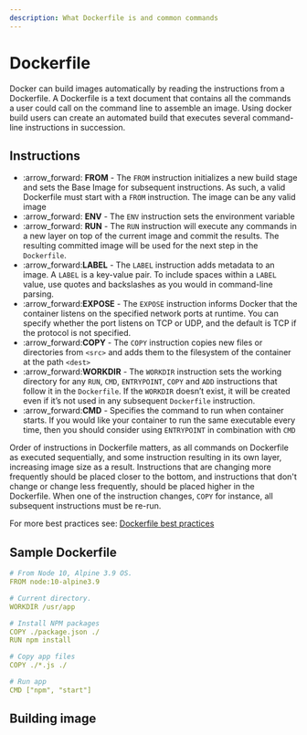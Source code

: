```yaml
---
description: What Dockerfile is and common commands
---
```


# Dockerfile

Docker can build images automatically by reading the instructions from a Dockerfile. A Dockerfile is a text document that contains all the commands a user could call on the command line to assemble an image. Using docker build users can create an automated build that executes several command-line instructions in succession.

## Instructions

* :arrow\_forward: **FROM** - The `FROM` instruction initializes a new build stage and sets the Base Image for subsequent instructions. As such, a valid Dockerfile must start with a `FROM` instruction. The image can be any valid image
* :arrow\_forward: **ENV** - The `ENV` instruction sets the environment variable
* :arrow\_forward: **RUN** - The `RUN` instruction will execute any commands in a new layer on top of the current image and commit the results. The resulting committed image will be used for the next step in the `Dockerfile`.
* :arrow\_forward:**LABEL** - The `LABEL` instruction adds metadata to an image. A `LABEL` is a key-value pair. To include spaces within a `LABEL` value, use quotes and backslashes as you would in command-line parsing.
* :arrow\_forward:**EXPOSE** - The `EXPOSE` instruction informs Docker that the container listens on the specified network ports at runtime. You can specify whether the port listens on TCP or UDP, and the default is TCP if the protocol is not specified.
* :arrow\_forward:**COPY** - The `COPY` instruction copies new files or directories from `<src>` and adds them to the filesystem of the container at the path `<dest>`
* :arrow\_forward:**WORKDIR** - The `WORKDIR` instruction sets the working directory for any `RUN`, `CMD`, `ENTRYPOINT`, `COPY` and `ADD` instructions that follow it in the `Dockerfile`. If the `WORKDIR` doesn’t exist, it will be created even if it’s not used in any subsequent `Dockerfile` instruction.
* :arrow\_forward:**CMD** - Specifies the command to run when container starts. If you would like your container to run the same executable every time, then you should consider using `ENTRYPOINT` in combination with `CMD`

Order of instructions in Dockerfile matters, as all commands on Dockerfile as executed sequentially, and some instruction resulting in its own layer, increasing image size as a result. Instructions that are changing more frequently should be placed closer to the bottom, and instructions that don't change or change less frequently, should be placed higher in the Dockerfile. When one of the instruction changes, `COPY` for instance, all subsequent instructions must be re-run.

For more best practices see: [Dockerfile best practices](https://docs.docker.com/develop/develop-images/dockerfile\_best-practices/)

## Sample Dockerfile

```yaml
# From Node 10, Alpine 3.9 OS.
FROM node:10-alpine3.9

# Current directory.
WORKDIR /usr/app

# Install NPM packages
COPY ./package.json ./
RUN npm install

# Copy app files
COPY ./*.js ./

# Run app
CMD ["npm", "start"]
```

## Building image

